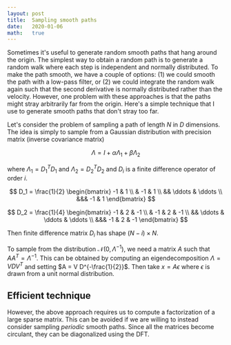 ```yaml
---
layout: post
title:  Sampling smooth paths
date:   2020-01-06
math:   true
---
```


Sometimes it's useful to generate random smooth paths that hang around the origin.
The simplest way to obtain a random path is to generate a random walk where each step is independent and normally distributed.
To make the path smooth, we have a couple of options: (1) we could smooth the path with a low-pass filter, or (2) we could integrate the random walk again such that the second derivative is normally distributed rather than the velocity.
However, one problem with these approaches is that the paths might stray arbitrarily far from the origin.
Here's a simple technique that I use to generate smooth paths that don't stray too far.

Let's consider the problem of sampling a path of length $N$ in $D$ dimensions.
The idea is simply to sample from a Gaussian distribution with precision matrix (inverse covariance matrix)

$$ \Lambda = I + \alpha \Lambda_{1} + \beta \Lambda_{2} $$

where $\Lambda_1 = D_1^T D_1$ and $\Lambda_2 = D_2^T D_2$ and $D_{i}$ is a finite difference operator of order $i$.

$$ D_1 = \frac{1}{2} \begin{bmatrix} -1 & 1 \\ & -1 & 1 \\ && \ddots & \ddots \\ &&& -1 & 1 \end{bmatrix} $$

$$ D_2 = \frac{1}{4} \begin{bmatrix} -1 & 2 & -1 \\ & -1 & 2 & -1 \\ && \ddots & \ddots & \ddots \\ &&& -1 & 2 & -1 \end{bmatrix} $$

Then finite difference matrix $D_i$ has shape $(N - i) \times N$.

To sample from the distribution $\mathcal{N}(0, \Lambda^{-1})$, we need a matrix $A$ such that $A A^{T} = \Lambda^{-1}$.
This can be obtained by computing an eigendecomposition $\Lambda = V D V^T$ and setting $A = V D^{-\frac{1}{2}}$.
Then take $x = A \epsilon$ where $\epsilon$ is drawn from a unit normal distribution.

## Efficient technique

However, the above approach requires us to compute a factorization of a large sparse matrix.
This can be avoided if we are willing to instead consider sampling _periodic_ smooth paths.
Since all the matrices become circulant, they can be diagonalized using the DFT.

